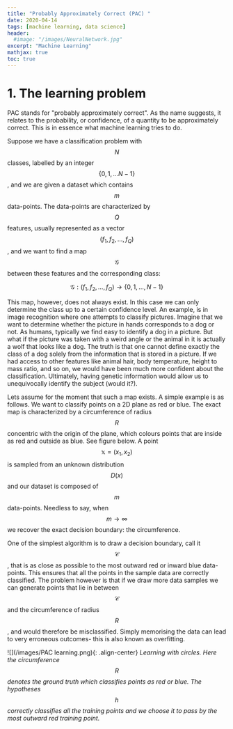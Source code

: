 ```yaml
---
title: "Probably Approximately Correct (PAC) "
date: 2020-04-14
tags: [machine learning, data science]
header:
  #image: "/images/NeuralNetwork.jpg"
excerpt: "Machine Learning"
mathjax: true
toc: true
---
```




# 1. The learning problem

PAC stands for "probably approximately correct". As the name suggests, it relates to the probability, or confidence, of a quantity to be approximately correct. This is in essence what machine learning tries to do.  

Suppose we have a classification problem with $$N$$ classes, labelled by an integer $$\{0,1,\ldots N-1\}$$, and we are given a dataset which contains $$m$$ data-points. The data-points are characterized by $$Q$$ features, usually represented as a vector $$(f_1,f_2,\ldots,f_Q)$$, and we want to find a map $$\mathcal{G}$$ between these features and the corresponding class:

$$\mathcal{G}: (f_1,f_2,\ldots,f_Q)\rightarrow \{0,1,\ldots, N-1\}$$

This map, however, does not always exist. In this case we can only determine the class up to a certain confidence level. An example, is in image recognition where one attempts to classify pictures. Imagine that we want to determine whether the picture in hands corresponds to a dog or not. As humans, typically we find easy to identify a dog in a picture. But what if the picture was taken with a weird angle or the animal in it is actually a wolf that looks like a dog. The truth is that one cannot define exactly the class of a dog solely from the information that is stored in a picture. If we had access to other features like animal hair, body temperature, height to mass ratio, and so on, we would have been much more confident about the classification. Ultimately, having genetic information would allow us to unequivocally identify the subject (would it?).

Lets assume for the moment that such a map exists. A simple example is as follows. We want to classify points on a 2D plane as red or blue. The exact map is characterized by a circumference of radius $$R$$ concentric with the origin of the plane, which colours points that are inside as red and outside as blue. See figure below. A point $$\mathbb{x}=(x_1,x_2)$$ is sampled from an unknown distribution $$D(x)$$ and our dataset is composed of $$m$$ data-points. Needless to say, when $$m\rightarrow \infty$$ we recover the exact decision boundary: the circumference.

One of the simplest algorithm is to draw a decision boundary, call it $$\mathcal{C}$$, that is as close as possible to the most outward red or inward blue data-points. This ensures that all the points in the sample data are correctly classified. The problem however is that if we draw more data samples we can generate points that lie in between $$\mathcal{C}$$ and the circumference of radius $$R$$, and would therefore be misclassified. Simply memorising the data can lead to very erroneous outcomes- this is also known as overfitting.


![](/images/PAC learning.png){: .align-center}
*Learning with circles. Here the circumference $$R$$ denotes the ground truth which classifies points as red or blue. The hypotheses $$h$$ correctly classifies all the training points and we choose it to pass by the most outward red training point.*
